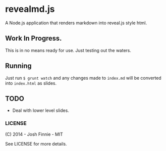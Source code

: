 # revealmd.js

A Node.js application that renders markdown into reveal.js style html.

## Work In Progress.

This is in no means ready for use. Just testing out the waters.

## Running

Just run `$ grunt watch` and any changes made to `index.md` will be converted 
into `index.html` as slides.

## TODO

* Deal with lower level slides.

### LICENSE

(C) 2014 - Josh Finnie - MIT

See LICENSE for more details.
